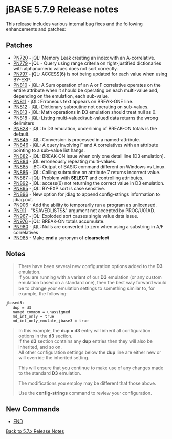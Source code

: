 # jBASE 5.7.9 Release notes

<PageHeader />

This release includes various internal bug fixes and the following enhancements and patches:

## Patches

- [PN720](./PN720/README.md) - jQL: Memory Leak creating an index with an A-correlative.  
- [PN779](./pn779/README.md) - jQL - Query using range criteria on right-justified dictionaries with alphanumeric values does not sort correctly.  
- [PN797](./pn797/README.md) - jQL: ACCESS(6) is not being updated for each value when using BY-EXP.  
- [PN810](./pn810/README.md) - jQL: A Sum operation of an A or F correlative operates on the entire attribute when it should be operating on each multi-value and, depending on the emulation, each sub-value.  
- [PN811](./pn811/README.md) - jQL: Erroneous text appears on BREAK-ONE line.  
- [PN812](./pn812/README.md) - jQL: Dictionary subroutine not operating on sub-values.
- [PN813](./pn813/README.md) - jQL: Math operations in D3 emulation should treat null as 0.  
- [PN818](./pn818/README.md) - jQL: Listing multi-valued/sub-valued data returns the wrong delimiters
- [PN828](./pn828/README.md) - jQL: In D3 emulation, underlining of BREAK-ON totals is the default.  
- [PN845](./pn845/README.md) - jQL: Conversion is processed in a named-attribute.  
- [PN846](./pn846/README.md) - jQL: A query involving F and A correlatives with an attribute pointing to a sub-value list hangs.  
- [PN882](./pn882/README.md) - jQL: BREAK-ON issue when only one detail line [D3 emulation].  
- [PN884](./pn884/README.md) - jQL erroneously repeating multi-values.  
- [PN885](./pn885/README.md) - jBC: Output of BASIC command different on Windows vs Linux.  
- [PN886](./pn886/README.md) - jQL: Calling subroutine on attribute 7 returns incorrect value.  
- [PN887](./pn887/README.md) - jQL: Problem with **SELECT** and controlling attributes.  
- [PN892](./pn892/README.md) - jQL: access(6) not returning the correct value in D3 emulation.  
- [PN895](./pn895/README.md) - jQL: BY-EXP sort is case sensitive.  
- [PN896](./pn896/README.md) - New option for jdiag to append config-strings information to jdiag.out.  
- [PN906](./pn906/README.md) - Add the ability to temporarily run a program as unlicensed.
- [PN911](./pn911/README.md) - "&SAVEDLISTS&" argument not accepted by PROC/U01AD.  
- [PN967](./pn967/README.md) - jQL: Exploded sort causes single value data issue.  
- [PN976](./pn976/README.md) - jQL: BREAK-ON totals accumulate.  
- [PN980](./pn980/README.md) - jQL: Nulls are converted to zero when using a substring in A/F correlatives
- [PN985](./pn985/README.md) - Make **end** a synonym of **clearselect**  

## Notes

>There have been several new configuration options added to the **D3** emulation.  
>If you are running with a variant of our **D3** emulation (or any custom emulation based on a standard one), then the best way forward would be to change your emulation settings to something similar to, for example, the following:

```
jbased3:
   dup = d3
   named_common = unassigned
   md_int_only = true
   md_int_only_emulate_jbase3 = true
```

>In this example, the **dup = d3** entry will inherit all configuration options in the **d3** section.  
>If the **d3** section contains any **dup** entries then they will also be inherited, and so on.  
>All other configuration settings below the **dup** line are either new or will override the inherited setting.  
>
>This will ensure that you continue to make use of any changes made to the standard **D3** emulation.  
>
>The modifications you employ may be different that those above.  
>
>Use the **config-strings** command to review your configuration.

## New Commands

- [END](./../../../utilities/clearselect/README.md)

[Back to 5.7.x Release Notes](./../README.md)
  
<PageFooter />
